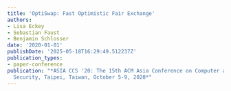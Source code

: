 ```yaml
---
title: 'OptiSwap: Fast Optimistic Fair Exchange'
authors:
- Lisa Eckey
- Sebastian Faust
- Benjamin Schlosser
date: '2020-01-01'
publishDate: '2025-05-18T16:29:49.512237Z'
publication_types:
- paper-conference
publication: "*ASIA CCS '20: The 15th ACM Asia Conference on Computer and Communications
  Security, Taipei, Taiwan, October 5-9, 2020*"
---
```

